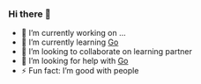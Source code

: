 ### Hi there 👋

- 🔭 I’m currently working on ...
- 🌱 I’m currently learning [Go](https://go.dev)
- 🦉 I’m looking to collaborate on learning partner
- 🤔 I’m looking for help with [Go](https://go.dev)
- ⚡ Fun fact: I’m good with people
